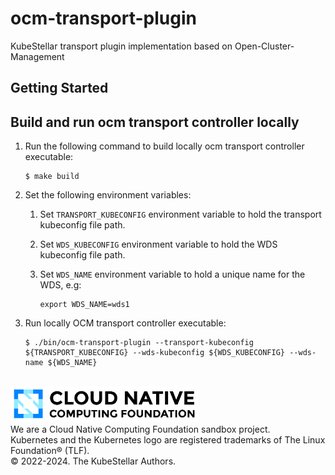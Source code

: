 # ocm-transport-plugin
KubeStellar transport plugin implementation based on Open-Cluster-Management

## Getting Started

## Build and run ocm transport controller locally

1.  Run the following command to build locally ocm transport controller executable:
    ```
    $ make build
    ```

1.  Set the following environment variables:
    
    1.  Set `TRANSPORT_KUBECONFIG` environment variable to hold the transport kubeconfig file path.

    1.  Set `WDS_KUBECONFIG` environment variable to hold the WDS kubeconfig file path.
    
    1.  Set `WDS_NAME` environment variable to hold a unique name for the WDS, e.g:
        ```
        export WDS_NAME=wds1
        ```

1.  Run locally OCM transport controller executable:
    ```
    $ ./bin/ocm-transport-plugin --transport-kubeconfig ${TRANSPORT_KUBECONFIG} --wds-kubeconfig ${WDS_KUBECONFIG} --wds-name ${WDS_NAME}
    ```

<br>

<td>
    <a href="https://landscape.cncf.io">
        <img src="docs/images/cncf-color.png" width="300px;" alt="Cloud Native Computing Foundation Logo"/>
    </a>
</td>
<br>We are a Cloud Native Computing Foundation sandbox project.
<br>Kubernetes and the Kubernetes logo are registered trademarks of The Linux Foundation® (TLF).
<br>© 2022-2024. The KubeStellar Authors.